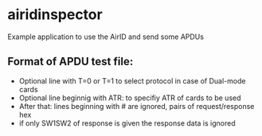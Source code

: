 # airidinspector
Example application to use the AirID and send some APDUs

## Format of APDU test file:
- Optional line with
  T=0
  or
  T=1
  to select protocol in case of Dual-mode cards
- Optional line beginnig with ATR: to specifiy ATR of cards to be used
- After that: lines beginning with # are ignored, pairs of request/response hex
- if only SW1SW2 of response is given the response data is ignored
